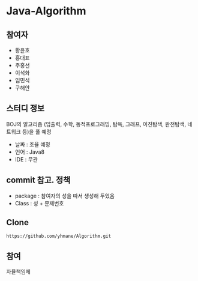 # Java-Algorithm

## 참여자

* 황윤호
* 홍대표
* 주홍선
* 이석화
* 임민석
* 구해안

## 스터디 정보
BOJ의 알고리즘 (입출력, 수학, 동적프로그래밍, 탐욕, 그래프, 이진탐색, 완전탐색, 네트워크 등)을 풀 예정

* 날짜 : 조율 예정
* 언어 : Java8
* IDE : 무관

## commit 참고. 정책

* package : 참여자의 성을 따서 생성해 두었음
* Class   : 성 + 문제번호


## Clone
<pre><code>https://github.com/yhmane/Algorithm.git</code></pre>

## 참여
자율책임제
